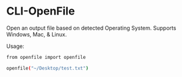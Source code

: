 # CLI-OpenFile

 Open an output file based on detected Operating System. Supports Windows, Mac, & Linux.

Usage:  

```bash
from openfile import openfile

openfile("~/Desktop/test.txt")
```
